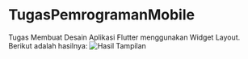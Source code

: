# TugasPemrogramanMobile
Tugas Membuat Desain Aplikasi Flutter menggunakan Widget Layout. Berikut adalah hasilnya:
![Hasil Tampilan](https://github.com/anandanan2/TugasPemrogramanMobile/assets/104141490/8b7ab5f9-6698-40e7-8fe4-a5972f3484cf)

